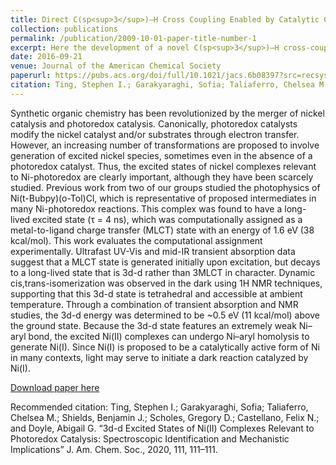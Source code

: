 ```yaml
---
title: Direct C(sp<sup>3</sup>)–H Cross Coupling Enabled by Catalytic Generation of Chlorine Radicals
collection: publications
permalink: /publication/2009-10-01-paper-title-number-1
excerpt: Here the development of a novel C(sp<sup>3</sup>)–H cross-coupling platform enabled by the catalytic generation of chlorine radicals by nickel and photoredox catalysis is reported. This work has led to the a large body of new literature. Highlighted in an ACS Select Virtual Issue.  One of the most read articles in August and September.
date: 2016-09-21
venue: Journal of the American Chemical Society
paperurl: https://pubs.acs.org/doi/full/10.1021/jacs.6b08397?src=recsys
citation: Ting, Stephen I.; Garakyaraghi, Sofia; Taliaferro, Chelsea M.; Shields, Benjamin J.; Scholes, Gregory D.; Castellano, Felix N.; and Doyle, Abigail G. “3d-d Excited States of Ni(II) Complexes Relevant to Photoredox Catalysis: Spectroscopic Identification and Mechanistic Implications” J. Am. Chem. Soc., 2020, 111, 111–111.
---
```

Synthetic organic chemistry has been revolutionized by the merger of nickel catalysis and photoredox catalysis. Canonically, photoredox catalysts modify the nickel catalyst and/or substrates through electron transfer. However, an increasing number of transformations are proposed to involve generation of excited nickel species, sometimes even in the absence of a photoredox catalyst. Thus, the excited states of nickel complexes relevant to Ni-photoredox are clearly important, although they have been scarcely studied. Previous work from two of our groups studied the photophysics of Ni(t-Bubpy)(o-Tol)Cl, which is representative of proposed intermediates in many Ni-photoredox reactions. This complex was found to have a long-lived excited state (τ = 4 ns), which was computationally assigned as a metal-to-ligand charge transfer (MLCT) state with an energy of 1.6 eV (38 kcal/mol). This work evaluates the computational assignment experimentally. Ultrafast UV-Vis and mid-IR transient absorption data suggest that a MLCT state is generated initially upon excitation, but decays to a long-lived state that is 3d-d rather than 3MLCT in character. Dynamic cis,trans-isomerization was observed in the dark using 1H NMR techniques, supporting that this 3d-d state is tetrahedral and accessible at ambient temperature. Through a combination of transient absorption and NMR studies, the 3d-d energy was determined to be ~0.5 eV (11 kcal/mol) above the ground state. Because the 3d-d state features an extremely weak Ni–aryl bond, the excited Ni(II) complexes can undergo Ni–aryl homolysis to generate Ni(I). Since Ni(I) is proposed to be a catalytically active form of Ni in many contexts, light may serve to initiate a dark reaction catalyzed by Ni(I).

[Download paper here](http://academicpages.github.io/files/paper1.pdf)

Recommended citation: Ting, Stephen I.; Garakyaraghi, Sofia; Taliaferro, Chelsea M.; Shields, Benjamin J.; Scholes, Gregory D.; Castellano, Felix N.; and Doyle, Abigail G. “3d-d Excited States of Ni(II) Complexes Relevant to Photoredox Catalysis: Spectroscopic Identification and Mechanistic Implications” J. Am. Chem. Soc., 2020, 111, 111–111.
